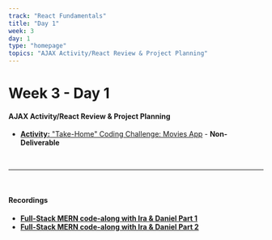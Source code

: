 ```yaml
---
track: "React Fundamentals"
title: "Day 1"
week: 3
day: 1
type: "homepage"
topics: "AJAX Activity/React Review & Project Planning"
---
```



# Week 3 - Day 1

 #### AJAX Activity/React Review & Project Planning
- [**Activity:** "Take-Home" Coding Challenge: Movies App](/react-fundamentals/week-3/day-1/labs/take-home-coding-challenge-movies-app) - **Non-Deliverable**


<br>
<hr>
<br>

#### Recordings

- [**Full-Stack MERN code-along with Ira & Daniel Part 1**](https://youtu.be/x0wWAofthZA)
- [**Full-Stack MERN code-along with Ira & Daniel Part 2**](https://generalassembly.zoom.us/rec/share/KDgMeev4d5Dtj1_PpIBU35uYSHEh7-KKv_6sfCgnJB-d6u[…]tYOmKhiOPaoKgrZw.boUTgjGSBzWhxVQ1?startTime=1607443957000)




